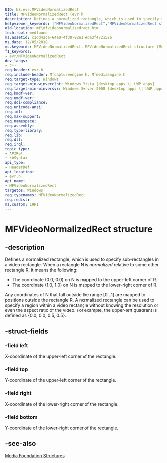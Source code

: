 ```yaml
---
UID: NS:evr.MFVideoNormalizedRect
title: MFVideoNormalizedRect (evr.h)
description: Defines a normalized rectangle, which is used to specify sub-rectangles in a video rectangle.
helpviewer_keywords: ["MFVideoNormalizedRect","MFVideoNormalizedRect structure [Media Foundation]","c1dd42ca-64a0-4f30-82e1-eda3f4721526","evr/MFVideoNormalizedRect","mf.mfvideonormalizedrect"]
old-location: mf\mfvideonormalizedrect.htm
tech.root: medfound
ms.assetid: c1dd42ca-64a0-4f30-82e1-eda3f4721526
ms.date: 12/05/2018
ms.keywords: MFVideoNormalizedRect, MFVideoNormalizedRect structure [Media Foundation], c1dd42ca-64a0-4f30-82e1-eda3f4721526, evr/MFVideoNormalizedRect, mf.mfvideonormalizedrect
f1_keywords:
- evr/MFVideoNormalizedRect
dev_langs:
- c++
req.header: evr.h
req.include-header: Mfcaptureengine.h, Mfmediaengine.h
req.target-type: Windows
req.target-min-winverclnt: Windows Vista [desktop apps \| UWP apps]
req.target-min-winversvr: Windows Server 2008 [desktop apps \| UWP apps]
req.kmdf-ver: 
req.umdf-ver: 
req.ddi-compliance: 
req.unicode-ansi: 
req.idl: 
req.max-support: 
req.namespace: 
req.assembly: 
req.type-library: 
req.lib: 
req.dll: 
req.irql: 
topic_type:
- APIRef
- kbSyntax
api_type:
- HeaderDef
api_location:
- evr.h
api_name:
- MFVideoNormalizedRect
targetos: Windows
req.typenames: MFVideoNormalizedRect
req.redist: 
ms.custom: 19H1
---
```


# MFVideoNormalizedRect structure


## -description



Defines a normalized rectangle, which is used to specify sub-rectangles in a video rectangle. When a rectangle N is <i>normalized</i> relative to some other rectangle R, it means the following:

<ul>
<li>
The coordinate (0.0, 0.0) on N is mapped to the upper-left corner of R.

</li>
<li>
The coordinate (1.0, 1.0) on N is mapped to the lower-right corner of R.

</li>
</ul>
Any coordinates of N that fall outside the range [0...1] are mapped to positions outside the rectangle R. A normalized rectangle can be used to specify a region within a video rectangle without knowing the resolution or even the aspect ratio of the video. For example, the upper-left quadrant is defined as {0.0, 0.0, 0.5, 0.5}.




## -struct-fields




### -field left

X-coordinate of the upper-left corner of the rectangle.


### -field top

Y-coordinate of the upper-left corner of the rectangle.


### -field right

X-coordinate of the lower-right corner of the rectangle.


### -field bottom

Y-coordinate of the lower-right corner of the rectangle.


## -see-also




<a href="https://docs.microsoft.com/windows/desktop/medfound/media-foundation-structures">Media Foundation Structures</a>
 

 

